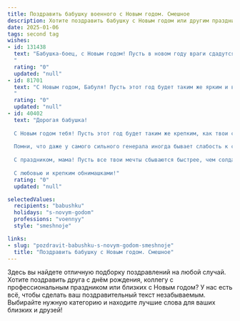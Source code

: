 ```yaml
---
title: Поздравить бабушку военного с Новым годом. Смешное
description: Хотите поздравить бабушку с Новым годом или другим праздником? Наш ИИ создаст незабываемое поздравление, а вы обязательно выделитесь среди других.  
date: 2025-01-06
tags: second tag
wishes:
- id: 131438
  text: "Бабушка-боец, с Новым годом! Пусть в новом году враги сдадутся без боя (хотя бы перед твоим фирменным оливье!), а ты получишь генеральское количество подарков и  полнейшее  отсутствие тревог!  Пусть фейерверки будут ярче, чем твои победы, а шампанское – вкуснее чем дедовские байки! Ура!
  "
  rating: "0"
  updated: "null"
- id: 81701
  text: "С Новым годом, Бабуля! Пусть этот год будет таким же ярким и взрывным, как салют, только без дыма и шума, а то твои соседи начнут проверять, не захвачен ли ты вражеским агентом! 🙂🥳
  "
  rating: "0"
  updated: "null"
- id: 40402
  text: "Дорогая бабушка!
  
  С Новым годом тебя! Пусть этот год будет таким же крепким, как твои солдатские армейки на печи! Желаю, чтобы настроение было всегда на высоте – как флаг на флагштоке в ясный день! Пусть здоровье будет броней, а счастье – орденом на груди.
  
  Помни, что даже у самого сильного генерала иногда бывает слабость к сладостям – так что не стесняйся похрустеть печеньем, пока ни один ратник не видит! Пусть в твоем доме всегда будет уют, как в блиндаже, и радость, как на параде!
  
  С праздником, мама! Пусть все твои мечты сбываются быстрее, чем солдаты бегут по команде \"Вперед!\"
  
  С любовью и крепким обнимашками!"
  rating: "0"
  updated: "null"

selectedValues:
  recipients: "babushku"
  holidays: "s-novym-godom"
  professions: "voennyy"
  style: "smeshnoje"

links:
- slug: "pozdravit-babushku-s-novym-godom-smeshnoje"
  title: "Поздравить бабушку с Новым годом. Смешное"
---
```


Здесь вы найдете отличную подборку поздравлений на любой случай.
Хотите поздравить друга с днём рождения, коллегу с профессиональным праздником или близких с Новым годом? У нас есть всё, чтобы сделать ваш поздравительный текст незабываемым. Выбирайте нужную категорию и находите лучшие слова для ваших близких и друзей!
